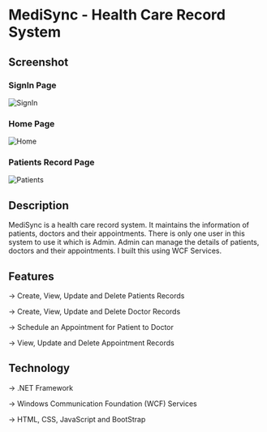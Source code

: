 # MediSync - Health Care Record System

## Screenshot

### SignIn Page

![SignIn](https://github.com/ChiragGitHub231/MediSync/assets/107389544/057cedec-e920-4bf0-8da0-5f0ffbd9eaac)

### Home Page

![Home](https://github.com/ChiragGitHub231/MediSync/assets/107389544/9904528b-f233-4ad7-97d8-dc1dd9f6d509)

### Patients Record Page

![Patients](https://github.com/ChiragGitHub231/MediSync/assets/107389544/8c06c723-a64a-4dc4-97e3-30efe96dbaec)

## Description

MediSync is a health care record system. It maintains the information of patients, doctors and their appointments. There is only one user in this system to use it which is Admin. Admin can manage the details of patients, doctors and their appointments. I built this using WCF Services.

## Features

-> Create, View, Update and Delete Patients Records

-> Create, View, Update and Delete Doctor Records

-> Schedule an Appointment for Patient to Doctor

-> View, Update and Delete Appointment Records

## Technology

-> .NET Framework

-> Windows Communication Foundation (WCF) Services

-> HTML, CSS, JavaScript and BootStrap
